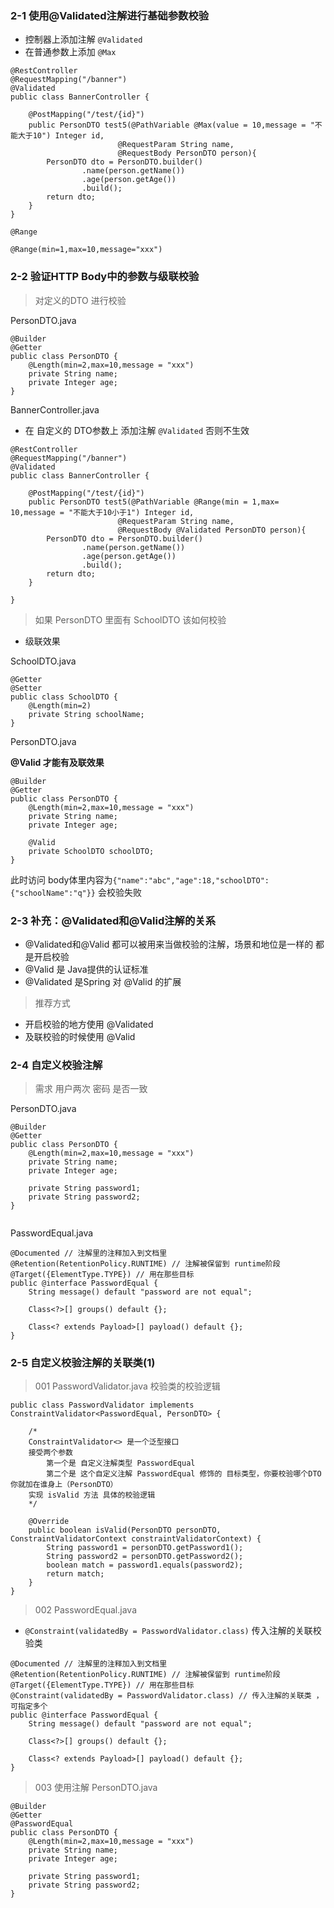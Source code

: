 ### 2-1 使用@Validated注解进行基础参数校验

- 控制器上添加注解 `@Validated`
- 在普通参数上添加 `@Max`

```
@RestController
@RequestMapping("/banner")
@Validated
public class BannerController {

    @PostMapping("/test/{id}")
    public PersonDTO test5(@PathVariable @Max(value = 10,message = "不能大于10") Integer id,
                        @RequestParam String name,
                        @RequestBody PersonDTO person){
        PersonDTO dto = PersonDTO.builder()
                .name(person.getName())
                .age(person.getAge())
                .build();
        return dto;
    }
}
```

`@Range`

```
@Range(min=1,max=10,message="xxx")
```

### 2-2 验证HTTP Body中的参数与级联校验

> 对定义的DTO 进行校验

PersonDTO.java

```
@Builder
@Getter
public class PersonDTO {
    @Length(min=2,max=10,message = "xxx")
    private String name;
    private Integer age;
}

``` 

BannerController.java

- 在 自定义的 DTO参数上 添加注解 `@Validated` 否则不生效

```
@RestController
@RequestMapping("/banner")
@Validated
public class BannerController {

    @PostMapping("/test/{id}")
    public PersonDTO test5(@PathVariable @Range(min = 1,max= 10,message = "不能大于10小于1") Integer id,
                        @RequestParam String name,
                        @RequestBody @Validated PersonDTO person){
        PersonDTO dto = PersonDTO.builder()
                .name(person.getName())
                .age(person.getAge())
                .build();
        return dto;
    }

}
```

> 如果 PersonDTO 里面有 SchoolDTO 该如何校验

- 级联效果

SchoolDTO.java

```
@Getter
@Setter
public class SchoolDTO {
    @Length(min=2)
    private String schoolName;
}
```

PersonDTO.java

**@Valid 才能有及联效果**

```
@Builder
@Getter
public class PersonDTO {
    @Length(min=2,max=10,message = "xxx")
    private String name;
    private Integer age;

    @Valid
    private SchoolDTO schoolDTO;
}
```

此时访问 body体里内容为`{"name":"abc","age":18,"schoolDTO":{"schoolName":"q"}}` 会校验失败


### 2-3 补充：@Validated和@Valid注解的关系

- @Validated和@Valid 都可以被用来当做校验的注解，场景和地位是一样的 都是开启校验
- @Valid 是 Java提供的认证标准
- @Validated 是Spring 对 @Valid 的扩展

> 推荐方式

- 开启校验的地方使用 @Validated
- 及联校验的时候使用 @Valid


### 2-4 自定义校验注解

> 需求 用户两次 密码 是否一致

PersonDTO.java 

```
@Builder
@Getter
public class PersonDTO {
    @Length(min=2,max=10,message = "xxx")
    private String name;
    private Integer age;

    private String password1;
    private String password2;
}


```

PasswordEqual.java

```
@Documented // 注解里的注释加入到文档里
@Retention(RetentionPolicy.RUNTIME) // 注解被保留到 runtime阶段
@Target({ElementType.TYPE}) // 用在那些目标
public @interface PasswordEqual {
    String message() default "password are not equal";

    Class<?>[] groups() default {};

    Class<? extends Payload>[] payload() default {};
}
```

### 2-5 自定义校验注解的关联类(1)

> 001 PasswordValidator.java 校验类的校验逻辑

```
public class PasswordValidator implements ConstraintValidator<PasswordEqual, PersonDTO> {

    /*
    ConstraintValidator<> 是一个泛型接口
    接受两个参数
        第一个是 自定义注解类型 PasswordEqual
        第二个是 这个自定义注解 PasswordEqual 修饰的 目标类型，你要校验哪个DTO 你就加在谁身上（PersonDTO）
    实现 isValid 方法 具体的校验逻辑
    */

    @Override
    public boolean isValid(PersonDTO personDTO, ConstraintValidatorContext constraintValidatorContext) {
        String password1 = personDTO.getPassword1();
        String password2 = personDTO.getPassword2();
        boolean match = password1.equals(password2);
        return match;
    }
}
```

> 002 PasswordEqual.java

- `@Constraint(validatedBy = PasswordValidator.class)` 传入注解的关联校验类

```
@Documented // 注解里的注释加入到文档里
@Retention(RetentionPolicy.RUNTIME) // 注解被保留到 runtime阶段
@Target({ElementType.TYPE}) // 用在那些目标
@Constraint(validatedBy = PasswordValidator.class) // 传入注解的关联类 ，可指定多个
public @interface PasswordEqual {
    String message() default "password are not equal";

    Class<?>[] groups() default {};

    Class<? extends Payload>[] payload() default {};
}

```

> 003 使用注解  PersonDTO.java

```
@Builder
@Getter
@PasswordEqual
public class PersonDTO {
    @Length(min=2,max=10,message = "xxx")
    private String name;
    private Integer age;

    private String password1;
    private String password2;
}
```
